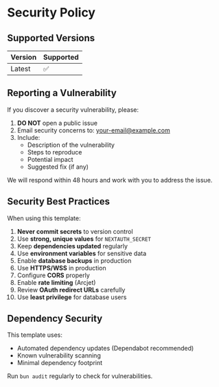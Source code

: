 # Security Policy

## Supported Versions

| Version | Supported          |
| ------- | ------------------ |
| Latest  | :white_check_mark: |

## Reporting a Vulnerability

If you discover a security vulnerability, please:

1. **DO NOT** open a public issue
2. Email security concerns to: your-email@example.com
3. Include:
    - Description of the vulnerability
    - Steps to reproduce
    - Potential impact
    - Suggested fix (if any)

We will respond within 48 hours and work with you to address the issue.

## Security Best Practices

When using this template:

1. **Never commit secrets** to version control
2. Use **strong, unique values** for `NEXTAUTH_SECRET`
3. Keep **dependencies updated** regularly
4. Use **environment variables** for sensitive data
5. Enable **database backups** in production
6. Use **HTTPS/WSS** in production
7. Configure **CORS** properly
8. Enable **rate limiting** (Arcjet)
9. Review **OAuth redirect URLs** carefully
10. Use **least privilege** for database users

## Dependency Security

This template uses:

- Automated dependency updates (Dependabot recommended)
- Known vulnerability scanning
- Minimal dependency footprint

Run `bun audit` regularly to check for vulnerabilities.
